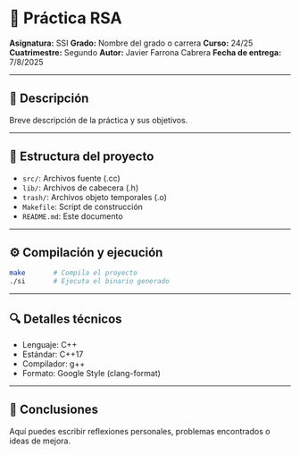# 🧪 Práctica RSA
**Asignatura:** SSI
**Grado:** Nombre del grado o carrera
**Curso:** 24/25
**Cuatrimestre:** Segundo
**Autor:** Javier Farrona Cabrera
**Fecha de entrega:** 7/8/2025

---
## 📄 Descripción
Breve descripción de la práctica y sus objetivos.

---
## 📁 Estructura del proyecto
- `src/`: Archivos fuente (.cc)
- `lib/`: Archivos de cabecera (.h)
- `trash/`: Archivos objeto temporales (.o)
- `Makefile`: Script de construcción
- `README.md`: Este documento

---
## ⚙️ Compilación y ejecución
```bash
make       # Compila el proyecto
./si       # Ejecuta el binario generado
```

---
## 🔍 Detalles técnicos
- Lenguaje: C++
- Estándar: C++17
- Compilador: g++
- Formato: Google Style (clang-format)

---
## 📝 Conclusiones
Aquí puedes escribir reflexiones personales, problemas encontrados o ideas de mejora.

